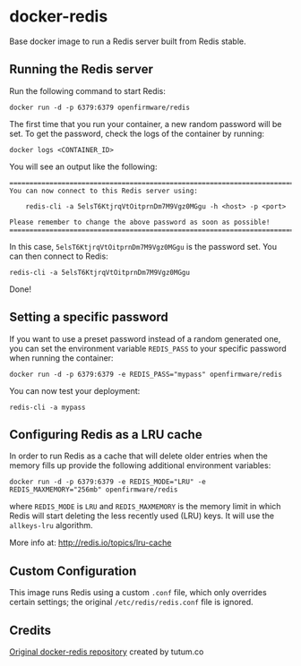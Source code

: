 # docker-redis

Base docker image to run a Redis server built from Redis stable.

## Running the Redis server

Run the following command to start Redis:

	docker run -d -p 6379:6379 openfirmware/redis

The first time that you run your container, a new random password will be set. To get the password, check the logs of the container by running:

	docker logs <CONTAINER_ID>

You will see an output like the following:

	========================================================================
	You can now connect to this Redis server using:

	    redis-cli -a 5elsT6KtjrqVtOitprnDm7M9Vgz0MGgu -h <host> -p <port>

	Please remember to change the above password as soon as possible!
	========================================================================

In this case, `5elsT6KtjrqVtOitprnDm7M9Vgz0MGgu` is the password set. You can then connect to Redis:

	redis-cli -a 5elsT6KtjrqVtOitprnDm7M9Vgz0MGgu

Done!

## Setting a specific password

If you want to use a preset password instead of a random generated one, you can set the environment variable `REDIS_PASS` to your specific password when running the container:

	docker run -d -p 6379:6379 -e REDIS_PASS="mypass" openfirmware/redis

You can now test your deployment:

	redis-cli -a mypass

## Configuring Redis as a LRU cache

In order to run Redis as a cache that will delete older entries when the memory fills up provide the following additional environment variables:

	docker run -d -p 6379:6379 -e REDIS_MODE="LRU" -e REDIS_MAXMEMORY="256mb" openfirmware/redis

where `REDIS_MODE` is `LRU` and `REDIS_MAXMEMORY` is the memory limit in which Redis will start deleting the less recently used (LRU) keys. It will use the `allkeys-lru` algorithm.

More info at: http://redis.io/topics/lru-cache

## Custom Configuration

This image runs Redis using a custom `.conf` file, which only overrides certain settings; the original `/etc/redis/redis.conf` file is ignored.

## Credits

[Original docker-redis repository](https://github.com/tutumcloud/tutum-docker-redis) created by tutum.co
